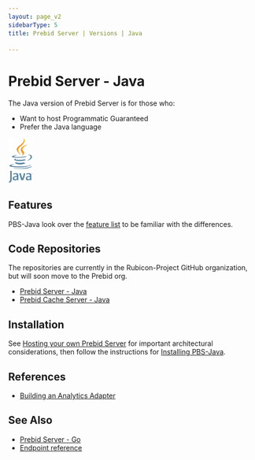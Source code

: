 ```yaml
---
layout: page_v2
sidebarType: 5
title: Prebid Server | Versions | Java

---
```


# Prebid Server - Java

<div class="row">
    <div class="col-md-6">

The Java version of Prebid Server is for those who:
<ul>
<li> Want to host Programmatic Guaranteed</li>
<li> Prefer the Java language</li>
</ul>

</div>
<div class="col-md-6 centered">

<img src="/assets/images/prebid-server/java-logo.png" width="50" alt="Java Logo">

</div>
</div>


## Features

PBS-Java look over the [feature list](/prebid-server/features/pbs-feature-idx.html) to be familiar with the differences.

## Code Repositories

The repositories are currently in the Rubicon-Project GitHub organization, but
will soon move to the Prebid org.

- [Prebid Server - Java](https://github.com/prebid/prebid-server-java)
- [Prebid Cache Server - Java](https://github.com/prebid/prebid-cache-java)

## Installation

See [Hosting your own Prebid Server](/prebid-server/hosting/pbs-hosting.html) for
important architectural considerations, then follow the instructions for [Installing PBS-Java](/prebid-server/developers/installing-java.html).

## References

- [Building an Analytics Adapter](/prebid-server/developers/pbs-build-an-analytics-adapter.html#adding-an-analytics-adapter-in-pbs-java)

## See Also

- [Prebid Server - Go](/prebid-server/versions/pbs-versions-go.html)
- [Endpoint reference](/prebid-server/endpoints/pbs-endpoint-overview.html)
